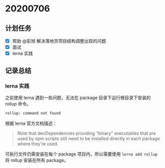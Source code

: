 # 20200706

## 计划任务

- [x] 帮助 @彭旭 解决落地页项目结构调整出现的问题
- [x] 面试
- [x] lerna 实践

## 记录总结

### lerna 实践

之前使用 lerna 遇到一些问题，无法在 package 目录下运行根目录下安装的 rollup 命令。

```bash
rollup: command not found
```

根据 lerna 官方文档描述：

> Note that devDependencies providing "binary" executables that are used by npm scripts still need to be installed directly in each package where they're used.

可执行文件仍需安装在每个 package 项目内，所以需要使用 `lerna add rollup` 将 rollup 安装在所有 package。
